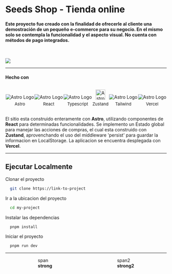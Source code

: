 # Seeds Shop - Tienda online

#### Este proyecto fue creado con la finalidad de ofrecerle al cliente una demostración de un pequeño e-commerce para su negocio. En el mismo solo se contempla la funcionalidad y el aspecto visual. No cuenta con métodos de pago integrados.

<img src='https://i.postimg.cc/d3r7V6z0/Macbook-Air-seeds-shop-vercel-app.png' style='margin-top:30px'>

---

#### **Hecho con**

   <article style='margin-top:30px; display: flex; align-items: end; justify-content: space-around;text-align:center'>

<div style='display:flex; flex-direction:column; align-items: center'>
   <img alt='Astro Logo' src='https://i.postimg.cc/vmCcC8Qf/Logos-Astro-Icon.png'>
   <span style='font-size: 13px; margin-top:5px' >Astro</span>
</div>

<div style='display:flex; flex-direction:column; align-items: center'>
   <img alt='Astro Logo' src='https://i.postimg.cc/4yM9nJ6Q/Logos-React.png'>
   <span style='font-size: 13px; margin-top:5px'>React</span>
</div>

<div style='display:flex; flex-direction:column; align-items: center'>
   <img alt='Astro Logo' src='https://i.postimg.cc/s2m92twH/Devicon-Typescript.png'>
   <span style='font-size: 13px; margin-top:5px' >Typescript</span>
</div>

<div style='display:flex; flex-direction:column; align-items: center'>
   <img alt='Astro Logo' width='30' height='32' src='https://i.postimg.cc/DyrDnLCw/zustand.png'>
   <span style='font-size: 13px; margin-top:5px' >Zustand</span>
</div>

<div style='display:flex; flex-direction:column; align-items: center'>
   <img alt='Astro Logo' src='https://i.postimg.cc/9XwfG6HK/Devicon-Tailwindcss.png'>
   <span style='font-size: 13px; margin-top:5px' >Tailwind</span>
</div>

<div style='display:flex; flex-direction:column; align-items: center'>
   <img alt='Astro Logo' src='https://i.postimg.cc/mZFjTzYq/Skill-Icons-Vercel-Light.png'>
   <span style='font-size: 13px; margin-top:5px' >Vercel</span>
</div>
</article>

<p style='margin-top:30px'>El sitio esta construido enteramente con <strong>Astro</strong>, utilizando componentes de <strong>React</strong> para determinadas funcionalidades. Se implemento un Estado global para manejar las acciones de compras, el cual esta construido con <strong>Zustand</strong>, aprovenchando el uso del middleware 'persist' para guardar la informacion en LocalStorage. La aplicacion se encuentra desplegada con <strong>Vercel</strong>.</p>

---

## Ejecutar Localmente

Clonar el proyecto

```bash
  git clone https://link-to-project
```

Ir a la ubicacion del proyecto

```bash
  cd my-project
```

Instalar las dependencias

```bash
  pnpm install
```

Iniciar el proyecto

```bash
  pnpm run dev
```
---

<div style='display:flex; justify-content: space-around'>
<div style='display:flex; flex-direction: column; '>
<span>span</span>
<strong>strong</strong>
</div>
<div style='display:flex; flex-direction: column; '>
<span>span2</span>
<strong>strong2</strong>
</div>
</div>
